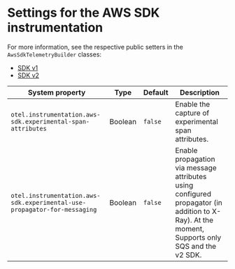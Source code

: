 # Settings for the AWS SDK instrumentation

For more information, see the respective public setters in the `AwsSdkTelemetryBuilder` classes:

* [SDK v1](./aws-sdk-1.11/library/src/main/java/io/opentelemetry/instrumentation/awssdk/v1_11/AwsSdkTelemetryBuilder.java)
* [SDK v2](./aws-sdk-2.2/library/src/main/java/io/opentelemetry/instrumentation/awssdk/v2_2/AwsSdkTelemetryBuilder.java)

| System property | Type | Default | Description                                                                                                                                    |
|---|---|---|------------------------------------------------------------------------------------------------------------------------------------------------|
| `otel.instrumentation.aws-sdk.experimental-span-attributes` | Boolean | `false` | Enable the capture of experimental span attributes.                                                                                            |
| `otel.instrumentation.aws-sdk.experimental-use-propagator-for-messaging` | Boolean | `false` | Enable propagation via message attributes using configured propagator (in addition to X-Ray). At the moment, Supports only SQS and the v2 SDK. |
